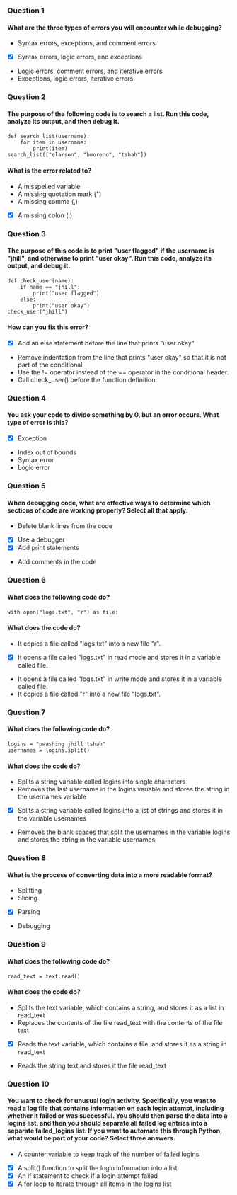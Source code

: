 ### Question 1
#### What are the three types of errors you will encounter while debugging?

* Syntax errors, exceptions, and comment errors
* [x] Syntax errors, logic errors, and exceptions
* Logic errors, comment errors, and iterative errors
* Exceptions, logic errors, iterative errors

### Question 2
#### The purpose of the following code is to search a list. Run this code, analyze its output, and then debug it.

```
def search_list(username):
    for item in username:
        print(item)
search_list(["elarson", "bmoreno", "tshah"])
```

#### What is the error related to?

* A misspelled variable
* A missing quotation mark (")
* A missing comma (,)
* [x] A missing colon (:)

### Question 3
#### The purpose of this code is to print "user flagged" if the username is "jhill", and otherwise to print "user okay". Run this code, analyze its output, and debug it.

```
def check_user(name):
    if name == "jhill":
        print("user flagged")
    else:
        print("user okay")
check_user("jhill")
```

#### How can you fix this error?

* [x] Add an else statement before the line that prints "user okay".
* Remove indentation from the line that prints "user okay" so that it is not part of the conditional.
* Use the != operator instead of the == operator in the conditional header.
* Call check_user() before the function definition.

### Question 4
#### You ask your code to divide something by 0, but an error occurs. What type of error is this?

* [x] Exception
* Index out of bounds
* Syntax error
* Logic error

### Question 5
#### When debugging code, what are effective ways to determine which sections of code are working properly? Select all that apply.

* Delete blank lines from the code
* [x] Use a debugger
* [x] Add print statements
* Add comments in the code

### Question 6
#### What does the following code do?

```
with open("logs.txt", "r") as file:
```

#### What does the code do?

* It copies a file called "logs.txt" into a new file "r".
* [x] It opens a file called "logs.txt" in read mode and stores it in a variable called file.
* It opens a file called "logs.txt" in write mode and stores it in a variable called file.
* It copies a file called "r" into a new file "logs.txt".

### Question 7
#### What does the following code do?

```
logins = "pwashing jhill tshah"
usernames = logins.split()
```

#### What does the code do?

* Splits a string variable called logins into single characters
* Removes the last username in the logins variable and stores the string in the usernames variable
* [x] Splits a string variable called logins into a list of strings and stores it in the variable usernames
* Removes the blank spaces that split the usernames in the variable logins and stores the string in the variable usernames

### Question 8
#### What is the process of converting data into a more readable format?

* Splitting
* Slicing
* [x] Parsing
* Debugging

### Question 9
#### What does the following code do?

```
read_text = text.read()
```

#### What does the code do?

* Splits the text variable, which contains a string, and stores it as a list in read_text
* Replaces the contents of the file read_text with the contents of the file text
* [x] Reads the text variable, which contains a file, and stores it as a string in read_text
* Reads the string text and stores it the file read_text

### Question 10
#### You want to check for unusual login activity. Specifically, you want to read a log file that contains information on each login attempt, including whether it failed or was successful. You should then parse the data into a logins list, and then you should separate all failed log entries into a separate failed_logins list. If you want to automate this through Python, what would be part of your code? Select three answers.

* A counter variable to keep track of the number of failed logins
* [x] A split() function to split the login information into a list
* [x] An if statement to check if a login attempt failed
* [x] A for loop to iterate through all items in the logins list